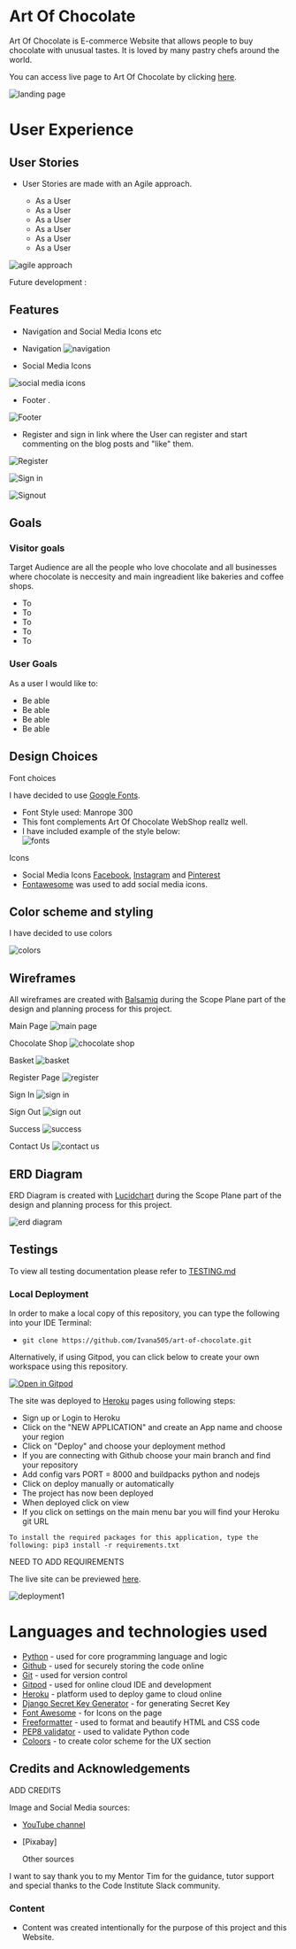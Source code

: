 # Art Of Chocolate
Art Of Chocolate is E-commerce Website that allows people to buy chocolate with unusual tastes.
It is loved by many pastry chefs around the world.


You can access live page to Art Of Chocolate by clicking [here](https://art-of-chocolate.herokuapp.com/).

![landing page](png)

# User Experience
## User Stories

- User Stories are made with an Agile approach. 

  - As a User 
  - As a User 
  - As a User 
  - As a User 
  - As a User 
  - As a User

![agile approach](png)

Future development : 

## Features
- Navigation and Social Media Icons etc


- Navigation
 ![navigation](png)

- Social Media Icons

 ![social media icons](png)


- Footer .

![Footer](png)

- Register and sign in link where the User can register and start commenting on the blog posts and "like" them.

![Register](png)

![Sign in](png)

![Signout](png)


## Goals

### Visitor goals

Target Audience are all the people who love chocolate and all businesses where chocolate is neccesity and main ingreadient like bakeries and coffee shops.
- To 
- To 
- To 
- To 
- To 

### User Goals

As a user I would like to:

- Be able
- Be able 
- Be able 
- Be able

## Design Choices

Font choices

I have decided to use [Google Fonts](https://fonts.google.com/). 
 - Font Style used: Manrope 300
 - This font complements Art Of Chocolate WebShop reallz well.
 - I have included example of the style below: <br>
    ![fonts](png)


Icons

- Social Media Icons [Facebook](https://www.facebook.com/), [Instagram](https://www.instagram.com/) and [Pinterest](https://www.pinterest.ie/) 
- [Fontawesome](https://fontawesome.com/) was used to add social media icons.

 
## Color scheme and styling

I have decided to use colors

![colors](png)

## Wireframes
All wireframes are created with [Balsamiq](https://balsamiq.com/) during the Scope Plane part of the design and planning process for this project.

Main Page
![main page](media/wireframes/main.png)

Chocolate Shop
![chocolate shop](media/wireframes/chocolate_shop.png)

Basket
![basket](media/wireframes/basket.png)

Register Page
![register](media/wireframes/register.png)

Sign In
![sign in](media/wireframes/sign_in.png)

Sign Out
![sign out](media/wireframes/sign_out.png)

Success
![success](media/wireframes/success.png)

Contact Us
![contact us](media/wireframes/contact_us.png)


## ERD Diagram
ERD Diagram is created with [Lucidchart](https://www.lucidchart.com/pages/) during the Scope Plane part of the design and planning process for this project.

![erd diagram](media/erd/database_diagram.png)

## Testings

To view all testing documentation please refer to [TESTING.md](TESTING.md)

### Local Deployment

In order to make a local copy of this repository, you can type the following into your IDE Terminal:

- `git clone https://github.com/Ivana505/art-of-chocolate.git` 

Alternatively, if using Gitpod, you can click below to create your own workspace using this repository.

[![Open in Gitpod](https://gitpod.io/button/open-in-gitpod.svg)](https://gitpod.io/#https://github.com/Ivana505/art-of-chocolate)

The site was deployed to [Heroku](https://art-of-chocolate.herokuapp.com/) pages using following steps: 
   - Sign up or Login to Heroku 
   - Click on the "NEW APPLICATION" and create an App name and choose your region
   - Click on "Deploy" and choose your deployment method
   - If you are connecting with Github choose your main branch and find your repository
   - Add config vars PORT = 8000 and buildpacks python and nodejs
   - Click on deploy manually or automatically
   - The project has now been deployed
   - When deployed click on view
   - If you click on settings on the main menu bar you will find your Heroku git URL

    To install the required packages for this application, type the following: pip3 install -r requirements.txt

NEED TO ADD REQUIREMENTS

The live site can be previewed [here](https://art-of-chocolate.herokuapp.com/).

![deployment1](png)

  # Languages and technologies used
- [Python](https://www.python.org/) - used for core programming language and logic
- [Github](https://github.com/) - used for securely storing the code online
- [Git](https://git-scm.com/) - used for version control
- [Gitpod](https://www.gitpod.io/) - used for online cloud IDE and development
- [Heroku](https://heroku.com/) - platform used to deploy game to cloud online
- [Django Secret Key Generator](https://miniwebtool.com/django-secret-key-generator/) - for generating Secret Key
- [Font Awesome](https://fontawesome.com/) - for Icons on the page
- [Freeformatter](https://www.freeformatter.com/) - used to format and beautify HTML and CSS code
- [PEP8 validator](http://pep8online.com/) - used to validate Python code
- [Coloors](https://coolors.co/) - to create color scheme for the UX section


## Credits and Acknowledgements

  ADD CREDITS

  Image and Social Media sources:
- [YouTube channel ](https://www.youtube.com/)
- [Pixabay]


  Other sources
 

I want to say thank you to my Mentor Tim for the guidance, tutor support and special thanks to the Code Institute Slack community.

### Content
 - Content was created intentionally for the purpose of this project and this Website.
